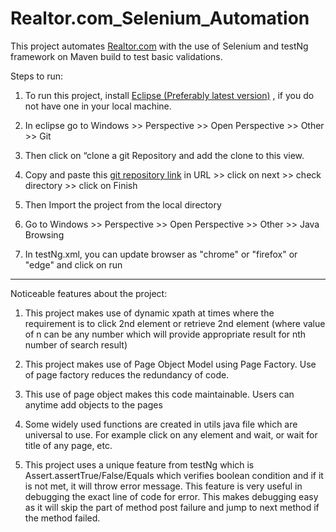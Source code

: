 # Realtor.com_Selenium_Automation
This project automates <a href="https://www.Realtor.com">Realtor.com</a> with the use of Selenium and testNg framework on Maven build to test basic validations.

Steps to run:

1) To run this project, install <a href="https://www.eclipse.org/downloads/">Eclipse (Preferably latest version)</a> , if you do not have one in your local machine.

2) In eclipse go to Windows >> Perspective >> Open Perspective >> Other >> Git

3) Then click on “clone a git  Repository and add the clone to this view.

4) Copy and paste this <a href="https://github.com/anjalimutha/Realtor.com_Selenium_Automation/">git repository link</a>  in URL >> click on next >> check directory >> click on Finish

5) Then Import the project from the local directory

6) Go to Windows >> Perspective >> Open Perspective >> Other >> Java Browsing

7) In testNg.xml, you can update browser as "chrome" or "firefox" or "edge" and click on run

------------------------------------------------------------------------------------------------------------------

Noticeable features about the project:
1) This project makes use of dynamic xpath at times where the requirement is to click 2nd element or retrieve 2nd element (where value of n can be any number which will provide appropriate result for nth number of search result)

2) This project makes use of Page Object Model using Page Factory. Use of page factory reduces the redundancy of code.

3) This use of page object makes this code maintainable. Users can anytime add objects to the pages

4) Some widely used functions are created in utils java file which are universal to use. For example click on any element and wait, or wait for title of any page, etc.

5) This project uses a unique feature from testNg which is Assert.assertTrue/False/Equals which verifies boolean condition and if it is not met, it will throw error message. This feature is very useful in debugging the exact line of code for error. This makes debugging easy as it will skip the part of method post failure and jump to next method if the method failed.
